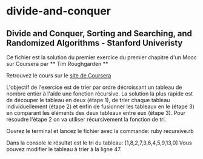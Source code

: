 # divide-and-conquer

## Divide and Conquer, Sorting and Searching, and Randomized Algorithms - Stanford Univeristy

Ce fichier est la solution du premier exercice du premier chapitre d'un Mooc sur Coursera par ** Tim Roughgarden **

Retrouvez le cours sur le [site de Coursera](https://www.coursera.org/learn/algorithms-divide-conquer/home/welcome)

L'objectif de l'exercice est de trier par ordre décroissant un tableau de nombre entier à l'aide une fonction récursive. La solution la plus rapide est de découper le tableau en deux (étape 1), de trier chaque tableau individuellement (étape 2) et enfin de fusionner les tableaux en le (étape 3) en comparant les éléments des deux tableaux entre eux (étape 3). Pour résoudre l'étape 2 on va utiliser récursivement la fonction de tri.

Ouvrez le terminal et lancez le fichier avec la commande:
ruby recursive.rb

Dans la console le résultat est le tri du tableau: [1,8,2,7,3,6,4,5,9,13,0]
Vous pouvez modifier le tableau à trier à la ligne 47.
